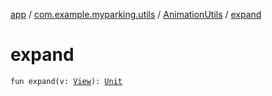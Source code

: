 [app](../../index.md) / [com.example.myparking.utils](../index.md) / [AnimationUtils](index.md) / [expand](./expand.md)

# expand

`fun expand(v: `[`View`](https://developer.android.com/reference/android/view/View.html)`): `[`Unit`](https://kotlinlang.org/api/latest/jvm/stdlib/kotlin/-unit/index.html)